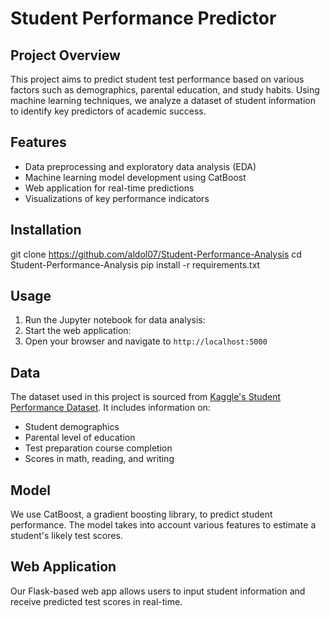 # Student Performance Predictor

## Project Overview
This project aims to predict student test performance based on various factors such as demographics, parental education, and study habits. Using machine learning techniques, we analyze a dataset of student information to identify key predictors of academic success.

## Features
- Data preprocessing and exploratory data analysis (EDA)
- Machine learning model development using CatBoost
- Web application for real-time predictions
- Visualizations of key performance indicators

## Installation
git clone https://github.com/aldol07/Student-Performance-Analysis
cd Student-Performance-Analysis
pip install -r requirements.txt


## Usage
1. Run the Jupyter notebook for data analysis:
2. Start the web application:
3. Open your browser and navigate to `http://localhost:5000`

## Data
The dataset used in this project is sourced from [Kaggle's Student Performance Dataset](https://www.kaggle.com/spscientist/students-performance-in-exams). It includes information on:
- Student demographics
- Parental level of education
- Test preparation course completion
- Scores in math, reading, and writing

## Model
We use CatBoost, a gradient boosting library, to predict student performance. The model takes into account various features to estimate a student's likely test scores.

## Web Application
Our Flask-based web app allows users to input student information and receive predicted test scores in real-time.


